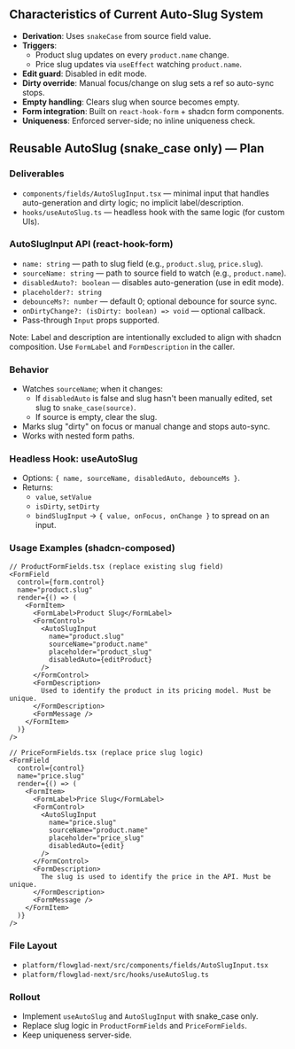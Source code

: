 ## Characteristics of Current Auto‑Slug System
- **Derivation**: Uses `snakeCase` from source field value.
- **Triggers**:
  - Product slug updates on every `product.name` change.
  - Price slug updates via `useEffect` watching `product.name`.
- **Edit guard**: Disabled in edit mode.
- **Dirty override**: Manual focus/change on slug sets a ref so auto-sync stops.
- **Empty handling**: Clears slug when source becomes empty.
- **Form integration**: Built on `react-hook-form` + shadcn form components.
- **Uniqueness**: Enforced server-side; no inline uniqueness check.

## Reusable AutoSlug (snake_case only) — Plan

### Deliverables
- `components/fields/AutoSlugInput.tsx` — minimal input that handles auto-generation and dirty logic; no implicit label/description.
- `hooks/useAutoSlug.ts` — headless hook with the same logic (for custom UIs).

### AutoSlugInput API (react-hook-form)
- `name: string` — path to slug field (e.g., `product.slug`, `price.slug`).
- `sourceName: string` — path to source field to watch (e.g., `product.name`).
- `disabledAuto?: boolean` — disables auto-generation (use in edit mode).
- `placeholder?: string`
- `debounceMs?: number` — default 0; optional debounce for source sync.
- `onDirtyChange?: (isDirty: boolean) => void` — optional callback.
- Pass-through `Input` props supported.

Note: Label and description are intentionally excluded to align with shadcn composition. Use `FormLabel` and `FormDescription` in the caller.

### Behavior
- Watches `sourceName`; when it changes:
  - If `disabledAuto` is false and slug hasn't been manually edited, set slug to `snake_case(source)`.
  - If source is empty, clear the slug.
- Marks slug "dirty" on focus or manual change and stops auto-sync.
- Works with nested form paths.

### Headless Hook: useAutoSlug
- Options: `{ name, sourceName, disabledAuto, debounceMs }`.
- Returns:
  - `value`, `setValue`
  - `isDirty`, `setDirty`
  - `bindSlugInput` → `{ value, onFocus, onChange }` to spread on an input.

### Usage Examples (shadcn-composed)

```tsx
// ProductFormFields.tsx (replace existing slug field)
<FormField
  control={form.control}
  name="product.slug"
  render={() => (
    <FormItem>
      <FormLabel>Product Slug</FormLabel>
      <FormControl>
        <AutoSlugInput
          name="product.slug"
          sourceName="product.name"
          placeholder="product_slug"
          disabledAuto={editProduct}
        />
      </FormControl>
      <FormDescription>
        Used to identify the product in its pricing model. Must be unique.
      </FormDescription>
      <FormMessage />
    </FormItem>
  )}
/>
```

```tsx
// PriceFormFields.tsx (replace price slug logic)
<FormField
  control={control}
  name="price.slug"
  render={() => (
    <FormItem>
      <FormLabel>Price Slug</FormLabel>
      <FormControl>
        <AutoSlugInput
          name="price.slug"
          sourceName="product.name"
          placeholder="price_slug"
          disabledAuto={edit}
        />
      </FormControl>
      <FormDescription>
        The slug is used to identify the price in the API. Must be unique.
      </FormDescription>
      <FormMessage />
    </FormItem>
  )}
/>
```

### File Layout
- `platform/flowglad-next/src/components/fields/AutoSlugInput.tsx`
- `platform/flowglad-next/src/hooks/useAutoSlug.ts`

### Rollout
- Implement `useAutoSlug` and `AutoSlugInput` with snake_case only.
- Replace slug logic in `ProductFormFields` and `PriceFormFields`.
- Keep uniqueness server-side.